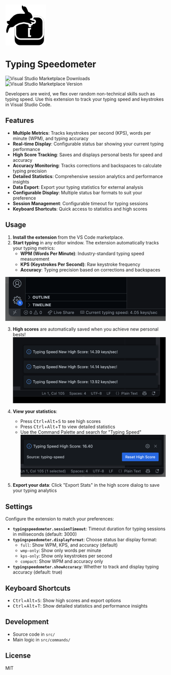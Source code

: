 ![](docs/img/icon.png)

# Typing Speedometer

![Visual Studio Marketplace Downloads](https://img.shields.io/visual-studio-marketplace/d/edvilme.typingspeedometer) 
![Visual Studio Marketplace Version](https://img.shields.io/visual-studio-marketplace/v/edvilme.typingspeedometer)


Developers are weird, we flex over random non-technical skills such as typing speed. Use this extension to track your typing speed and keystrokes in Visual Studio Code.

## Features

- **Multiple Metrics**: Tracks keystrokes per second (KPS), words per minute (WPM), and typing accuracy
- **Real-time Display**: Configurable status bar showing your current typing performance
- **High Score Tracking**: Saves and displays personal bests for speed and accuracy
- **Accuracy Monitoring**: Tracks corrections and backspaces to calculate typing precision
- **Detailed Statistics**: Comprehensive session analytics and performance insights
- **Data Export**: Export your typing statistics for external analysis
- **Configurable Display**: Multiple status bar formats to suit your preference
- **Session Management**: Configurable timeout for typing sessions
- **Keyboard Shortcuts**: Quick access to statistics and high scores

## Usage

1. **Install the extension** from the VS Code marketplace.
2. **Start typing** in any editor window. The extension automatically tracks your typing metrics:
   - **WPM (Words Per Minute)**: Industry-standard typing speed measurement
   - **KPS (Keystrokes Per Second)**: Raw keystroke frequency  
   - **Accuracy**: Typing precision based on corrections and backspaces

![](docs/img/status_bar.png)

3. **High scores** are automatically saved when you achieve new personal bests!
![](docs/img/new_high_score.png)

4. **View your statistics**:
   - Press <kbd>Ctrl</kbd>+<kbd>Alt</kbd>+<kbd>S</kbd> to see high scores
   - Press <kbd>Ctrl</kbd>+<kbd>Alt</kbd>+<kbd>T</kbd> to view detailed statistics
   - Use the Command Palette and search for "Typing Speed"
![](docs/img/check_high_score.png)

5. **Export your data**: Click "Export Stats" in the high score dialog to save your typing analytics

## Settings

Configure the extension to match your preferences:

- **`typingspeedometer.sessionTimeout`**: Timeout duration for typing sessions in milliseconds (default: 3000)
- **`typingspeedometer.displayFormat`**: Choose status bar display format:
  - `full`: Show WPM, KPS, and accuracy (default)
  - `wmp-only`: Show only words per minute  
  - `kps-only`: Show only keystrokes per second
  - `compact`: Show WPM and accuracy only
- **`typingspeedometer.showAccuracy`**: Whether to track and display typing accuracy (default: true)

## Keyboard Shortcuts

- <kbd>Ctrl</kbd>+<kbd>Alt</kbd>+<kbd>S</kbd>: Show high scores and export options
- <kbd>Ctrl</kbd>+<kbd>Alt</kbd>+<kbd>T</kbd>: Show detailed statistics and performance insights

## Development

- Source code in `src/`
- Main logic in `src/commands/`

## License

MIT
